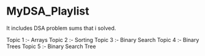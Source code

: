 # MyDSA_Playlist
It includes DSA problem sums that i solved.

Topic 1 :- Arrays 
Topic 2 :- Sorting
Topic 3 :- Binary Search
Topic 4 :- Binary Trees
Topic 5 :- Binary Search Tree
